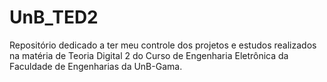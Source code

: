 # UnB_TED2
Repositório dedicado a ter meu controle dos projetos e estudos realizados na matéria de Teoria Digital 2 do Curso de Engenharia Eletrônica da Faculdade de Engenharias da UnB-Gama.
